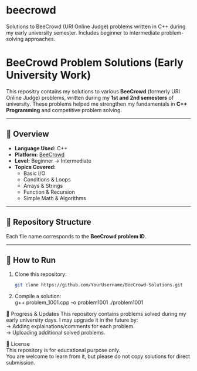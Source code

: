 # beecrowd
Solutions to BeeCrowd (URI Online Judge) problems written in C++ during my early university semester. Includes beginner to intermediate problem-solving approaches.


# BeeCrowd Problem Solutions (Early University Work)

This repositry contains my solutions to various **BeeCrowd** (formerly URI Online Judge) problems, written during my **1st and 2nd semesters** of university. These problems helped me strengthen my fundamentals in **C++ Programming** and competitive problem solving.

---

## 📌 Overview
- **Language Used:** C++
- **Platform:** [BeeCrowd](https://www.beecrowd.com.br/)
- **Level:** Beginner -> Intermediate
- **Topics Covered:**
    - Basic I/O
    - Conditions & Loops
    - Arrays & Strings
    - Function & Recursion
    - Simple Math & Algorithms

 ---

 ## 📂 Repository Structure
Each file name corresponds to the **BeeCrowd problem ID**.

---

## 🚀 How to Run
1. Clone this repository:
   ```bash
   git clone https://github.com/YourUsername/BeeCrowd-Solutions.git

2. Compile a solution:
   <br>
  g++ problem_1001.cpp -o problem1001
  ./problem1001

📅 Progress & Updates
This repository contains problems solved during my early university days.
I may upgrade it in the future by:
</br>
-> Adding explainations/comments for each problem.
<br>
-> Uploading additional solved problems.

📄 License
<br>
This repository is for educational purpose only.
<br>
You are welcome to learn from it, but please do not copy solutions for direct submission.
